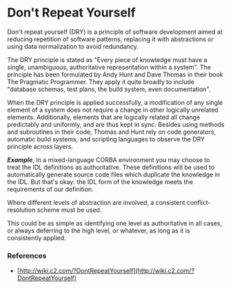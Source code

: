 # Don't Repeat YourselfDon't repeat yourself (DRY) is a principle of software development aimed at reducing repetition of software patterns, replacing it with abstractions or using data normalization to avoid redundancy.The DRY principle is stated as "Every piece of knowledge must have a single, unambiguous, authoritative representation within a system". The principle has been formulated by Andy Hunt and Dave Thomas in their book The Pragmatic Programmer.They apply it quite broadly to include "database schemas, test plans, the build system, even documentation".When the DRY principle is applied successfully, a modification of any single element of a system does not require a change in other logically unrelated elements. Additionally, elements that are logically related all change predictably and uniformly, and are thus kept in sync. Besides using methods and subroutines in their code, Thomas and Hunt rely on code generators, automatic build systems, and scripting languages to observe the DRY principle across layers.***Example***, 
In a mixed-language CORBA environment you may choose to treat the IDL definitions as authoritative. These definitions will be used to automatically generate source code files which duplicate the knowledge in the IDL. But that's okay: the IDL form of the knowledge meets the requirements of our definition.Where different levels of abstraction are involved, a consistent conflict-resolution scheme must be used. This could be as simple as identifying one level as authoritative in all cases, or always deferring to the high level, or whatever, as long as it is consistently applied.### References
- [http://wiki.c2.com/?DontRepeatYourself](http://wiki.c2.com/?DontRepeatYourself)